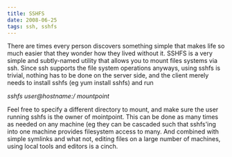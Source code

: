 ```yaml
---
title: SSHFS
date: 2008-06-25
tags: ssh, sshfs
---
```


There are times every person discovers something simple that makes life so much easier that they wonder how they lived without it. SSHFS is a very simple and subtly-named utility that allows you to mount files systems via ssh. Since ssh supports the file system operations anyways, using sshfs is trivial, nothing has to be done on the server side, and the client merely needs to install sshfs (eg yum install sshfs) and run

<i>sshfs user@hostname:/ mountpoint</i>

Feel free to specify a different directory to mount, and make sure the user running sshfs is the owner of mointpoint. This can be done as many times as needed on any machine (eg they can be cascaded such that sshfs'ing into one machine provides filesystem access to many. And combined with simple symlinks and what not, editing files on a large number of machines, using local tools and editors is a cinch.
